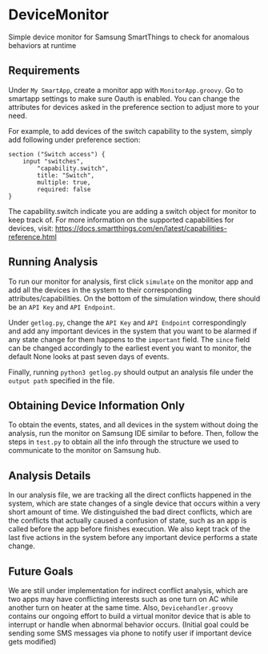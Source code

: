 # DeviceMonitor
Simple device monitor for Samsung SmartThings to check for anomalous behaviors at runtime

## Requirements

Under `My SmartApp`, create a monitor app with `MonitorApp.groovy`. Go to smartapp settings to make sure Oauth is enabled. You can change the attributes for devices asked in the preference section to adjust more to your need.

For example, to add devices of the switch capability to the system, simply add following under preference section:
```
section ("Switch access") {
    input "switches",
        "capability.switch",
        title: "Switch",
        multiple: true,
        required: false
}
```
The capability.switch indicate you are adding a switch object for monitor to keep track of. For more information on the supported capabilities for devices, visit: https://docs.smartthings.com/en/latest/capabilities-reference.html


## Running Analysis
To run our monitor for analysis, first click `simulate` on the monitor app and add all the devices in the system to their corresponding attributes/capabilities. On the bottom of the simulation window, there should be an `API Key` and `API Endpoint`.

Under `getlog.py`, change the `API Key` and `API Endpoint` correspondingly and add any important devices in the system that you want to be alarmed if any state change for them happens to the `important` field. The `since` field can be changed accordingly to the earliest event you want to monitor, the default None looks at past seven days of events.

Finally, running `python3 getlog.py` should output an analysis file under the `output path` specified in the file.

## Obtaining Device Information Only
To obtain the events, states, and all devices in the system without doing the analysis, run the monitor on Samsung IDE similar to before. Then, follow the steps in `test.py` to obtain all the info through the structure we used to communicate to the monitor on Samsung hub.

## Analysis Details
In our analysis file, we are tracking all the direct conflicts happened in the system, which are state changes of a single device that occurs within a very short amount of time. We distinguished the bad direct conflicts, which are the conflicts that actually caused a confusion of state, such as an app is called before the app before finishes execution. We also kept track of the last five actions in the system before any important device performs a state change. 

## Future Goals
We are still under implementation for indirect conflict analysis, which are two apps may have conflicting interests such as one turn on AC while another turn on heater at the same time. Also, `Devicehandler.groovy` contains our ongoing effort to build a virtual monitor device that is able to interrupt or handle when abnormal behavior occurs. (Initial goal could be sending some SMS messages via phone to notify user if important device gets modified)
